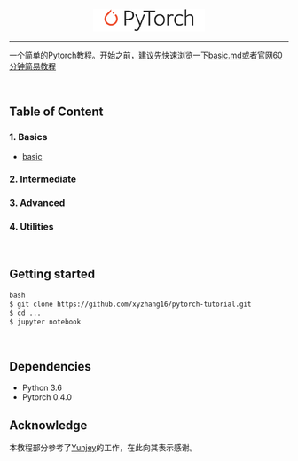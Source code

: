 <p align="center"><img width="40%" src="logo/pytorch_logo.svg" /></p>

-------------------------------------------------------------------------

一个简单的Pytorch教程。开始之前，建议先快速浏览一下[basic.md](https://github.com/xyzhang16/pytorch-tutorial/blob/master/basic.md)或者[官网60分钟简易教程](https://pytorch.org/tutorials/beginner/deep_learning_60min_blitz.html )

<br/>


## Table of Content

### 1. Basics
 - [basic](https://github.com/xyzhang16/pytorch-tutorial/blob/master/basic.md)

### 2. Intermediate

### 3. Advanced

### 4. Utilities


<br/>


## Getting started
```
bash
$ git clone https://github.com/xyzhang16/pytorch-tutorial.git
$ cd ...
$ jupyter notebook
```
<br/>

## Dependencies
 - Python 3.6
 - Pytorch 0.4.0

## Acknowledge
本教程部分参考了[Yunjey](https://github.com/yunjey/pytorch-tutorial)的工作，在此向其表示感谢。









